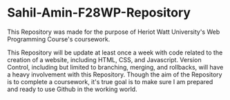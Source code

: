 # Sahil-Amin-F28WP-Repository
This Repository was made for the purpose of Heriot Watt University's Web Programming Course's coursework. 

This Repository will be update at least once a week with code related to the creation of a website, including HTML, CSS, and Javascript. Version Control, including but limited to branching, merging, and rollbacks, will have a heavy involvement with this Repository. Though the aim of the Repository is to complete a coursework, it's true goal is to make sure I am prepared and ready to use Github in the working world.
